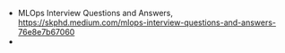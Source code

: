 

- MLOps Interview Questions and Answers, https://skphd.medium.com/mlops-interview-questions-and-answers-76e8e7b67060
- 
